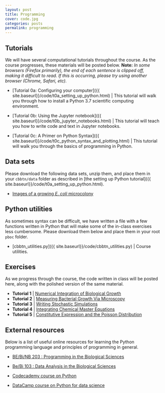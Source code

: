 ```yaml
---
layout: post
title: Programming
cover: code.jpg
categories: posts
permalink: programming
---
```


## Tutorials
We will have several computational tutorials throughout the course. As the course
progresses, these materials will be posted below. **Note:** *In some browsers (Firefox primarily), the end of each sentence is clipped off, making it difficult to read. If this is occurring, please try using another browser (Chrome, Safari, etc).*

* [Tutorial 0a: Configuring your computer]({{ site.baseurl}}/code/t0a_setting_up_python.html) \| This tutorial will walk you through how to install a Python 3.7 scientific computing environment.

* [Tutorial 0b: Using the Jupyter notebook]({{ site.baseurl}}/code/t0b_jupyter_notebooks.html) \| This tutorial will teach you how to write code and text in Jupyter notebooks.

* [Tutorial 0c: A Primer on Python Syntax]({{ site.baseurl}}/code/t0c_python_syntax_and_plotting.html) \| This tutorial will walk you through the basics of programming in Python.



## Data sets
Please download the following data sets, unzip them, and place them in your `cbbtn/data` folder as described in [the setting up Python tutorial]({{ site.baseurl}}/code/t0a_setting_up_python.html).

* [Images of a growing *E. coli* microcolony](http://www.rpdata.caltech.edu/courses/course_data/ecoli_growth.zip)


## Python utilities
As sometimes syntax can be difficult, we have written a file with a few functions written in Python that will make some of the in-class exercises less cumbersome. Please download them below and place them in your root `pboc` folder.

* [cbbtn_utilities.py]({{ site.baseurl}}/code/cbbtn_utilities.py) \| Course utilities.



## Exercises
As we progress through the course, the code written in class will be posted here, along with the polished version of the same material.


* **Tutorial 1** \| [Numerical Integration of Biological Growth]({{site.baseurl}}/code/t1a_numerical_integration.html)
* **Tutorial 2** \| [Measuring Bacterial Growth Via Microscopy]({{site.baseurl}}/code/t1b_ecoli_growth.html)
* **Tutorial 3** \| [Writing Stochastic Simulations]({{site.baseurl}}/code/t03_stochastic_simulations.html)
* **Tutorial 4** \| [Integrating Chemical Master Equations]({{site.baseurl}}/code/t04_chemical_master_equations.html)
* **Tutorial 5** \| [Constitutive Expression and the Poisson Distribution]({{site.baseurl}}/code/t05_constitutive_expression.html)


## External resources
Below is a list of useful online resources for learning the Python programming language and principles of programming in general.

* [BE/Bi/NB 203 : Programming in the Biological Sciences](http://justinbois.github.io/bootcamp/2018/)

* [Be/Bi 103 : Data Analysis in the Biological Sciences](http://www.bebi103.caltech.edu)

* [Codecademy course on Python](https://www.codecademy.com/learn/python)

* [DataCamp course on Python for data science](https://www.datacamp.com/courses/intro-to-python-for-data-science)
